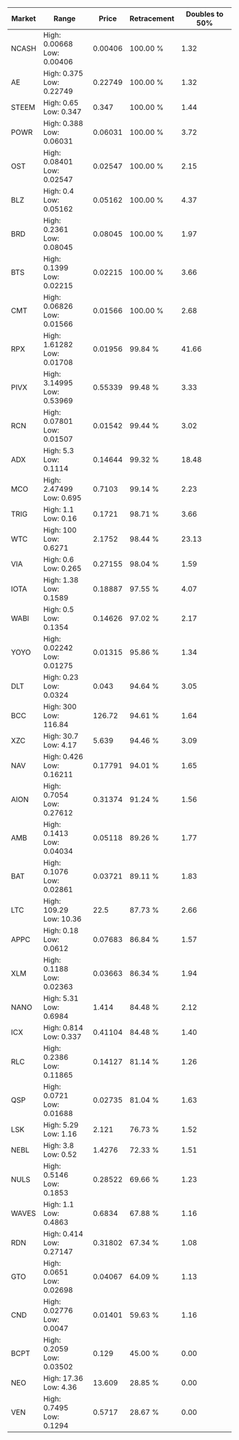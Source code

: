 | Market | Range | Price| Retracement | Doubles to 50% |
| --- | --- | --- | --- | --- |
| NCASH | High: 0.00668<br />Low: 0.00406 | 0.00406 | 100.00 % | 1.32 |
| AE | High: 0.375<br />Low: 0.22749 | 0.22749 | 100.00 % | 1.32 |
| STEEM | High: 0.65<br />Low: 0.347 | 0.347 | 100.00 % | 1.44 |
| POWR | High: 0.388<br />Low: 0.06031 | 0.06031 | 100.00 % | 3.72 |
| OST | High: 0.08401<br />Low: 0.02547 | 0.02547 | 100.00 % | 2.15 |
| BLZ | High: 0.4<br />Low: 0.05162 | 0.05162 | 100.00 % | 4.37 |
| BRD | High: 0.2361<br />Low: 0.08045 | 0.08045 | 100.00 % | 1.97 |
| BTS | High: 0.1399<br />Low: 0.02215 | 0.02215 | 100.00 % | 3.66 |
| CMT | High: 0.06826<br />Low: 0.01566 | 0.01566 | 100.00 % | 2.68 |
| RPX | High: 1.61282<br />Low: 0.01708 | 0.01956 | 99.84 % | 41.66 |
| PIVX | High: 3.14995<br />Low: 0.53969 | 0.55339 | 99.48 % | 3.33 |
| RCN | High: 0.07801<br />Low: 0.01507 | 0.01542 | 99.44 % | 3.02 |
| ADX | High: 5.3<br />Low: 0.1114 | 0.14644 | 99.32 % | 18.48 |
| MCO | High: 2.47499<br />Low: 0.695 | 0.7103 | 99.14 % | 2.23 |
| TRIG | High: 1.1<br />Low: 0.16 | 0.1721 | 98.71 % | 3.66 |
| WTC | High: 100<br />Low: 0.6271 | 2.1752 | 98.44 % | 23.13 |
| VIA | High: 0.6<br />Low: 0.265 | 0.27155 | 98.04 % | 1.59 |
| IOTA | High: 1.38<br />Low: 0.1589 | 0.18887 | 97.55 % | 4.07 |
| WABI | High: 0.5<br />Low: 0.1354 | 0.14626 | 97.02 % | 2.17 |
| YOYO | High: 0.02242<br />Low: 0.01275 | 0.01315 | 95.86 % | 1.34 |
| DLT | High: 0.23<br />Low: 0.0324 | 0.043 | 94.64 % | 3.05 |
| BCC | High: 300<br />Low: 116.84 | 126.72 | 94.61 % | 1.64 |
| XZC | High: 30.7<br />Low: 4.17 | 5.639 | 94.46 % | 3.09 |
| NAV | High: 0.426<br />Low: 0.16211 | 0.17791 | 94.01 % | 1.65 |
| AION | High: 0.7054<br />Low: 0.27612 | 0.31374 | 91.24 % | 1.56 |
| AMB | High: 0.1413<br />Low: 0.04034 | 0.05118 | 89.26 % | 1.77 |
| BAT | High: 0.1076<br />Low: 0.02861 | 0.03721 | 89.11 % | 1.83 |
| LTC | High: 109.29<br />Low: 10.36 | 22.5 | 87.73 % | 2.66 |
| APPC | High: 0.18<br />Low: 0.0612 | 0.07683 | 86.84 % | 1.57 |
| XLM | High: 0.1188<br />Low: 0.02363 | 0.03663 | 86.34 % | 1.94 |
| NANO | High: 5.31<br />Low: 0.6984 | 1.414 | 84.48 % | 2.12 |
| ICX | High: 0.814<br />Low: 0.337 | 0.41104 | 84.48 % | 1.40 |
| RLC | High: 0.2386<br />Low: 0.11865 | 0.14127 | 81.14 % | 1.26 |
| QSP | High: 0.0721<br />Low: 0.01688 | 0.02735 | 81.04 % | 1.63 |
| LSK | High: 5.29<br />Low: 1.16 | 2.121 | 76.73 % | 1.52 |
| NEBL | High: 3.8<br />Low: 0.52 | 1.4276 | 72.33 % | 1.51 |
| NULS | High: 0.5146<br />Low: 0.1853 | 0.28522 | 69.66 % | 1.23 |
| WAVES | High: 1.1<br />Low: 0.4863 | 0.6834 | 67.88 % | 1.16 |
| RDN | High: 0.414<br />Low: 0.27147 | 0.31802 | 67.34 % | 1.08 |
| GTO | High: 0.0651<br />Low: 0.02698 | 0.04067 | 64.09 % | 1.13 |
| CND | High: 0.02776<br />Low: 0.0047 | 0.01401 | 59.63 % | 1.16 |
| BCPT | High: 0.2059<br />Low: 0.03502 | 0.129 | 45.00 % | 0.00 |
| NEO | High: 17.36<br />Low: 4.36 | 13.609 | 28.85 % | 0.00 |
| VEN | High: 0.7495<br />Low: 0.1294 | 0.5717 | 28.67 % | 0.00 |
